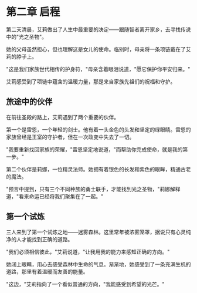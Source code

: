 # 第二章 启程

第二天清晨，艾莉做出了人生中最重要的决定——跟随智者离开家乡，去寻找传说中的"光之圣物"。

她的父母虽然担心，但也理解这是女儿的使命。临别时，母亲将一条项链戴在了艾莉的脖子上。

"这是我们家族世代相传的护身符，"母亲含着眼泪说道，"愿它保护你平安归来。"

艾莉感受到了项链中蕴含的温暖力量，那是来自家族先祖们的祝福和守护。

## 旅途中的伙伴

在前往圣殿的路上，艾莉遇到了两个重要的伙伴。

第一个是雷恩，一个年轻的剑士。他有着一头金色的头发和坚定的绿眼睛。雷恩的家族曾经是王室的守护者，但在一次政变中失去了一切。

"我要重新找回家族的荣耀，"雷恩坚定地说道，"而帮助你完成使命，就是我的第一步。"

第二个伙伴是莉娜，一位精灵法师。她拥有着银色的长发和紫色的眼眸，精通古老的魔法。

"预言中提到，只有三个不同种族的勇士联手，才能找到光之圣物，"莉娜解释道，"看来命运已经将我们聚集在了一起。"

## 第一个试炼

三人来到了第一个试炼之地——迷雾森林。这里常年被浓雾笼罩，据说只有心灵纯净的人才能找到正确的道路。

"我们必须相信彼此，"艾莉说道，"让我用我的能力来感知正确的方向。"

她闭上眼睛，用心去感受森林中生命的气息。渐渐地，她感受到了一条充满生机的道路，那里有着温暖而友善的能量。

"这边，"艾莉指向了一个看似普通的方向，"我能感受到希望的光芒。"
